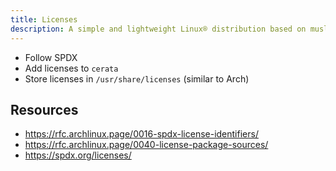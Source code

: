```yaml
---
title: Licenses
description: A simple and lightweight Linux® distribution based on musl libc and toybox
---
```


- Follow SPDX
- Add licenses to `cerata`
- Store licenses in `/usr/share/licenses` (similar to Arch)

## Resources
- https://rfc.archlinux.page/0016-spdx-license-identifiers/
- https://rfc.archlinux.page/0040-license-package-sources/
- https://spdx.org/licenses/
